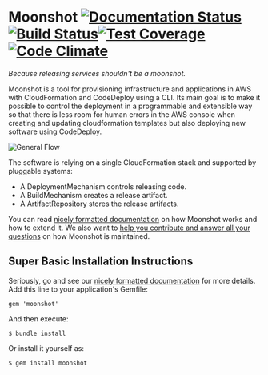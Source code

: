 # Moonshot [![Documentation Status](https://readthedocs.org/projects/moonshot/badge/?version=latest)](http://moonshot.readthedocs.org/en/latest/?badge=latest)[![Build Status](https://travis-ci.org/acquia/moonshot.svg?branch=master)](https://travis-ci.org/acquia/moonshot)[![Test Coverage](https://codeclimate.com/github/acquia/moonshot/badges/coverage.svg)](https://codeclimate.com/github/acquia/moonshot/coverage)[![Code Climate](https://codeclimate.com/github/acquia/moonshot/badges/gpa.svg)](https://codeclimate.com/github/acquia/moonshot)
_Because releasing services shouldn't be a moonshot._

Moonshot is a tool for provisioning infrastructure and applications in AWS with CloudFormation and CodeDeploy using a CLI. Its main goal is to make it possible to control the deployment in a programmable and extensible way so that there is less room for human errors in the AWS console when creating and updating cloudformation templates but also deploying new software using CodeDeploy.

![General Flow](moonshot.png "General Flow")

The software is relying on a single CloudFormation stack and supported by pluggable systems:

- A DeploymentMechanism controls releasing code.
- A BuildMechanism creates a release artifact.
- A ArtifactRepository stores the release artifacts.

You can read [nicely formatted documentation][1] on how Moonshot works and how to extend it. We also want to [help you contribute and answer all your questions][2] on how Moonshot is maintained.

## Super Basic Installation Instructions

Seriously, go and see our [nicely formatted documentation][1] for more details.
Add this line to your application's Gemfile:

    gem 'moonshot'

And then execute:

    $ bundle install

Or install it yourself as:

    $ gem install moonshot

[1]: http://moonshot.readthedocs.org/en/latest/
[2]: http://moonshot.readthedocs.org/en/latest/about/contribute
